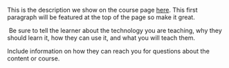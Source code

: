 This is the description we show on the course page [here](https://lab.github.com/fee49fcfeb14f2503ee406468d6e6bc9ea0f691/temp-course-). This first paragraph will be featured at the top of the page so make it great.
​

​
Be sure to tell the learner about the technology you are teaching, why they should learn it, how they can use it, and what you will teach them.
​


Include information on how they can reach you for questions about the content or course. 